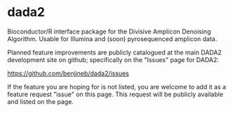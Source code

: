 dada2
=====

Bioconductor/R interface package for the Divisive Amplicon Denoising Algorithm. Usable for Illumina and (soon) pyrosequenced amplicon data.

Planned feature improvements are publicly catalogued at the main DADA2 development site on github; specifically on the "Issues" page for DADA2:

https://github.com/benjjneb/dada2/issues

If the feature you are hoping for is not listed, you are welcome to add it as a feature request "issue" on this page. This request will be publicly available and listed on the page.